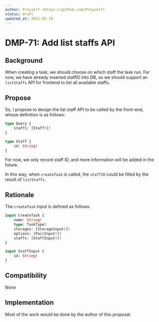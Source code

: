```yaml
---
author: Prnyself <https://github.com/Prnyself>
status: draft
updated_at: 2021-05-19
---
```


# DMP-71: Add list staffs API

## Background

When creating a task, we should choose on which staff the task run. For now, we have already inserted staffID into DB,
so we should support an `listStaffs` API for frontend to list all available staffs.

## Propose

So, I propose to design the list staff API to be called by the front-end, whose definition is as follows:

```graphql
type Query {
    staffs: [Staff!]!
}

type Staff {
    id: String!
}
```

For now, we only record staff ID, and more information will be added in the future.

In this way, when `createTask` is called, the `staffID` could be filled by the result of `listStaffs`.

## Rationale

The `createTask` input is defined as follows:

```graphql
input CreateTask {
    name: String!
    type: TaskType!
    storages: [StorageInput!]!
    options: [PairInput!]!
    staffs: [StaffInput!]!
}

input StaffInput {
    id: String!
}
```

## Compatibility

None

## Implementation

Most of the work would be done by the author of this proposal.